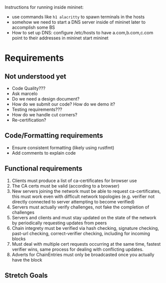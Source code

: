 Instructions for running inside mininet:
* use commands like `h1 alacritty` to spawn terminals in the hosts
* somehow we need to start a DNS server inside of mininet later to accomplish some BS
* How to set up DNS: 
    configure /etc/hosts to have a.com,b.com,c.com point to their addresses in mininet
    start mininet


# Requirements

## Not understood yet

* Code Quality???
* Ask marcelo
* Do we need a design document?
* How do we submit our code? How do we demo it?
* Testing requirements???
* How do we handle cut corners?
* Re-certification?

## Code/Formatting requirements

* Ensure consistent formatting (likely using rustfmt)
* Add comments to explain code

## Functional requirements

1.  Clients must produce a list of ca-certificates for browser use
2.  The CA certs must be valid (according to a browser)
3.  New servers joining the network must be able to request ca-certificates, this must work even with difficult network topologies (e.g. verifier not directly connected to server attempting to become verified)
4.  Servers must actually verify challenges, not fake the completion of challenges
5.  Servers and clients and must stay updated on the state of the network by periodically requesting updates from peers
6.  Chain integrety must be verified via hash checking, signature checking, past-url checking, correct-verifier checking, including for incoming blocks
7.  Must deal with multiple cert requests occurring at the same time, fastest verifier wins, same process for dealing with conflicting updates.
8. Adverts for ChainEntries must only be broadcasted once you actually have the block

## Stretch Goals

